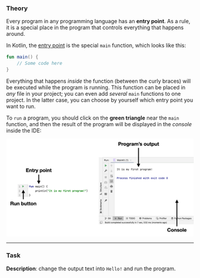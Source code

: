 ### Theory

Every program in any programming language has an **entry point**. 
As a rule, it is a special place in the program that controls everything 
that happens around.

In Kotlin, the [entry point](https://kotlinlang.org/docs/basic-syntax.html#program-entry-point) is the special `main` function, which looks like this:
```kotlin
fun main() {
    // Some code here
}
```

Everything that happens _inside_ the function (between the curly braces) 
will be executed while the program is running. 
This function can be placed in _any_ file in your project; 
you can even add _several_ `main` functions to one project. 
In the latter case, you can choose by yourself which entry point you want to run.

To `run` a program, you should click on the **green triangle** near the `main` function, 
and then the result of the program will be displayed in the _console_ inside the IDE:

![Program entry point and console](../../../utils/src/main/resources/images/part1/TheFirstDateWithProgramming/entry_point.png "Program entry point and console")

___

### Task

**Description**: change the output text into `Hello!` and run the program.
